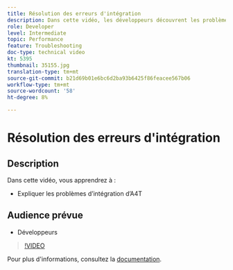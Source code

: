 ```yaml
---
title: Résolution des erreurs d'intégration
description: Dans cette vidéo, les développeurs découvrent les problèmes d’intégration d’A4T.
role: Developer
level: Intermediate
topic: Performance
feature: Troubleshooting
doc-type: technical video
kt: 5395
thumbnail: 35155.jpg
translation-type: tm+mt
source-git-commit: b21d69b01e6bc6d2ba93b6425f86feacee567b06
workflow-type: tm+mt
source-wordcount: '58'
ht-degree: 8%

---
```



# Résolution des erreurs d&#39;intégration

## Description

Dans cette vidéo, vous apprendrez à :

* Expliquer les problèmes d’intégration d’A4T

## Audience prévue

* Développeurs

>[!VIDEO](https://video.tv.adobe.com/v/35155/?quality=12)

Pour plus d&#39;informations, consultez la [documentation](https://docs.adobe.com/content/help/en/target/using/integrate/a4t/troubleshoot-a4t/a4t-troubleshooting.html).
